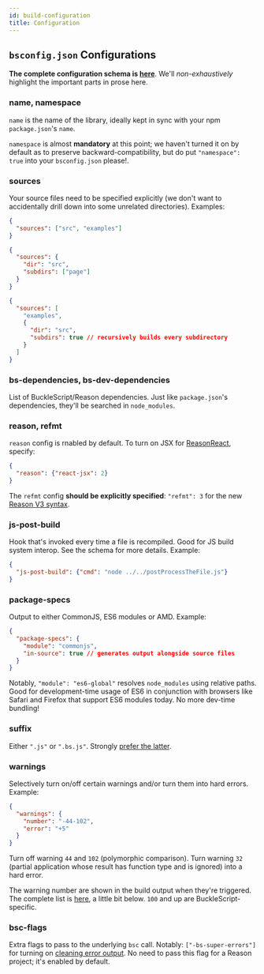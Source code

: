 ```yaml
---
id: build-configuration
title: Configuration
---
```


## `bsconfig.json` Configurations

**The complete configuration schema is [here](https://bucklescript.github.io/bucklescript/docson/#build-schema.json)**. We'll _non-exhaustively_ highlight the important parts in prose here.

### name, namespace

`name` is the name of the library, ideally kept in sync with your npm `package.json`'s `name`.

`namespace` is almost **mandatory** at this point; we haven't turned it on by default as to preserve backward-compatibility, but do put `"namespace": true` into your `bsconfig.json` please!.

### sources

Your source files need to be specified explicitly (we don't want to accidentally drill down into some unrelated directories). Examples:

```json
{
  "sources": ["src", "examples"]
}
```
```json
{
  "sources": {
    "dir": "src",
    "subdirs": ["page"]
  }
}
```

```json
{
  "sources": [
    "examples",
    {
      "dir": "src",
      "subdirs": true // recursively builds every subdirectory
    }
  ]
}
```

### bs-dependencies, bs-dev-dependencies

List of BuckleScript/Reason dependencies. Just like `package.json`'s dependencies, they'll be searched in `node_modules`.

### reason, refmt

`reason` config is rnabled by default. To turn on JSX for [ReasonReact](https://reasonml.github.io/reason-react/), specify:

```json
{
  "reason": {"react-jsx": 2}
}
```

The `refmt` config **should be explicitly specified**: `"refmt": 3` for the new [Reason V3 syntax](https://reasonml.github.io/community/blog/#reason-3).

### js-post-build

Hook that's invoked every time a file is recompiled. Good for JS build system interop. See the schema for more details. Example:

```json
{
  "js-post-build": {"cmd": "node ../../postProcessTheFile.js"}
}
```

### package-specs

Output to either CommonJS, ES6 modules or AMD. Example:

```json
{
  "package-specs": {
    "module": "commonjs",
    "in-source": true // generates output alongside source files
  }
}
```

Notably, `"module": "es6-global"` resolves `node_modules` using relative paths. Good for development-time usage of ES6 in conjunction with browsers like Safari and Firefox that support ES6 modules today. No more dev-time bundling!

### suffix

Either `".js"` or `".bs.js"`. Strongly [prefer the latter](build-overview.md#tips-tricks).

### warnings

Selectively turn on/off certain warnings and/or turn them into hard errors. Example:

```json
{
  "warnings": {
    "number": "-44-102",
    "error": "+5"
  }
}
```

Turn off warning `44` and `102` (polymorphic comparison). Turn warning `32` (partial application whose result has function type and is ignored) into a hard error.

The warning number are shown in the build output when they're triggered. The complete list is [here](https://caml.inria.fr/pub/docs/manual-ocaml/comp.html#sec281), a little bit below. `100` and up are BuckleScript-specific.

### bsc-flags

Extra flags to pass to the underlying `bsc` call. Notably: `["-bs-super-errors"]` for turning on [cleaning error output](https://reasonml.github.io/community/blog/#way-way-waaaay-nicer-error-messages). No need to pass this flag for a Reason project; it's enabled by default.
